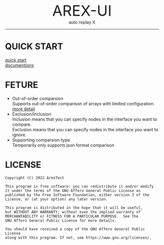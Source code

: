 <center><font size=22>AREX-UI</font></center>
<center>auto replay X</center>


***
# QUICK START
[quick start](https://github.com/arextest/dev-ops#arex-install)\
[documentions](url)

# FETURE
- Out-of-order comparsion\
Supports out-of-order comparison of arrays with limited configuration. [more detail](url)
- Exclusion/Inclusion\
Inclusion means that you can specify nodes in the interface you want to compare.\
Exclusion means that you can specify nodes in the interface you want to ignore.
- Supporting comparsion type\
Temporarily only supports json format comparison


# LICENSE
```text
Copyright (C) 2022 ArexTest

This program is free software: you can redistribute it and/or modify
it under the terms of the GNU Affero General Public License as
published by the Free Software Foundation, either version 3 of the
License, or (at your option) any later version.

This program is distributed in the hope that it will be useful,
but WITHOUT ANY WARRANTY; without even the implied warranty of
MERCHANTABILITY or FITNESS FOR A PARTICULAR PURPOSE.  See the
GNU Affero General Public License for more details.

You should have received a copy of the GNU Affero General Public License
along with this program. If not, see https://www.gnu.org/licenses/.
```